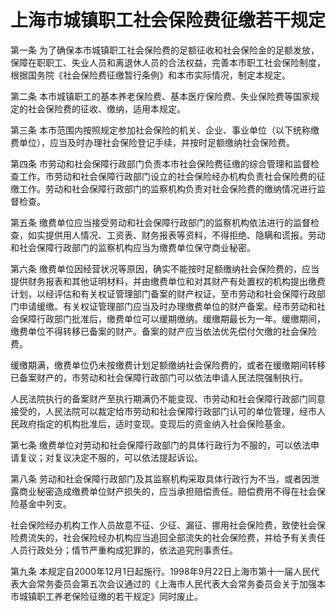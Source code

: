 # 上海市城镇职工社会保险费征缴若干规定

<!-- INFO END -->

第一条 为了确保本市城镇职工社会保险费的足额征收和社会保险金的足额发放，保障在职职工、失业人员和离退休人员的合法权益，完善本市职工社会保险制度，根据国务院《社会保险费征缴暂行条例》和本市实际情况，制定本规定。

第二条 本市城镇职工的基本养老保险费、基本医疗保险费、失业保险费等国家规定的社会保险费的征收、缴纳，适用本规定。

第三条 本市范围内按照规定参加社会保险的机关、企业、事业单位（以下统称缴费单位），应当及时办理社会保险登记手续，并按时足额缴纳社会保险费。

第四条 市劳动和社会保障行政部门负责本市社会保险费征缴的综合管理和监督检查工作。市劳动和社会保障行政部门设立的社会保险经办机构负责社会保险费的征缴工作。劳动和社会保障行政部门的监察机构负责对社会保险费的缴纳情况进行监督检查。

第五条 缴费单位应当接受劳动和社会保障行政部门的监察机构依法进行的监督检查，如实提供用人情况、工资表、财务报表等资料，不得拒绝、隐瞒和谎报。劳动和社会保障行政部门的监察机构应当为缴费单位保守商业秘密。

第六条 缴费单位因经营状况等原因，确实不能按时足额缴纳社会保险费的，应当提供财务报表和其他证明材料，并由缴费单位和对其财产有处置权的机构提出缴费计划，以经评估和有关权证管理部门备案的财产权证，至市劳动和社会保障行政部门申请缓缴。有关权证管理部门应当及时办理缴费单位的财产备案。经市劳动和社会保障行政部门批准后，缴费单位可以缓期缴纳。缓缴期最长为一年。缓缴期间，缴费单位不得转移已备案的财产。备案的财产应当依法优先偿付欠缴的社会保险费。

缓缴期满，缴费单位仍未按缴费计划足额缴纳社会保险费的，或者在缓缴期间转移已备案财产的，市劳动和社会保障行政部门可以依法申请人民法院强制执行。

人民法院执行的备案财产至执行期满仍不能变现、市劳动和社会保障行政部门同意接受的，人民法院可以裁定给市劳动和社会保障行政部门认可的单位管理，经市人民政府指定的机构批准后，适时变现。变现后的资金纳入社会保险基金。

第七条 缴费单位对劳动和社会保障行政部门的具体行政行为不服的，可以依法申请复议；对复议决定不服的，可以依法提起诉讼。

第八条 劳动和社会保障行政部门及其监察机构采取具体行政行为不当，或者因泄露商业秘密造成缴费单位财产损失的，应当承担赔偿责任。赔偿费用不得在社会保险基金中列支。

社会保险经办机构工作人员故意不征、少征、漏征、挪用社会保险费，致使社会保险费流失的，社会保险经办机构应当追回全部流失的社会保险费，并给予有关责任人员行政处分；情节严重构成犯罪的，依法追究刑事责任。

第九条 本规定自2000年12月1日起施行。1998年9月22日上海市第十一届人民代表大会常务委员会第五次会议通过的《上海市人民代表大会常务委员会关于加强本市城镇职工养老保险征缴的若干规定》同时废止。

